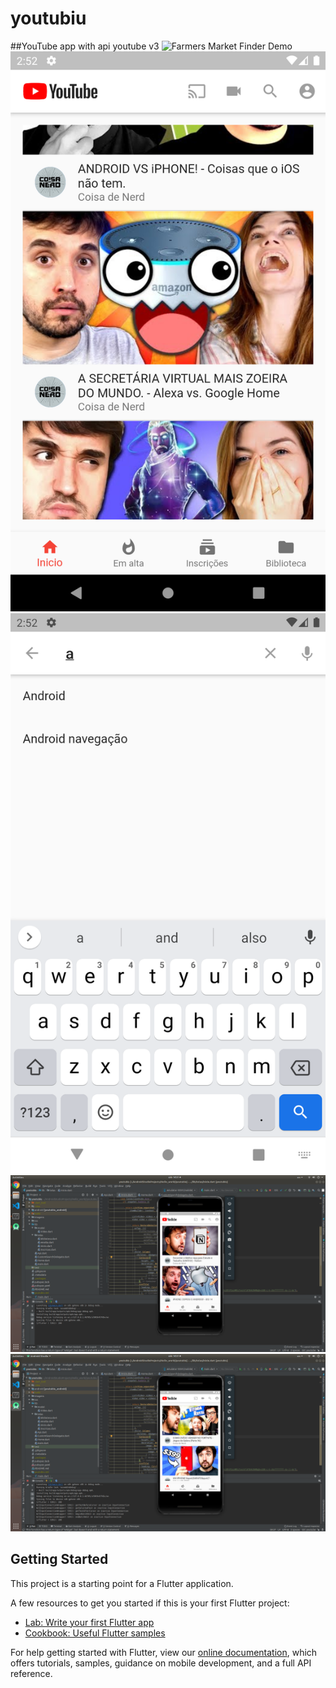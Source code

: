 # youtubiu
##YouTube app with api youtube v3
![Farmers Market Finder Demo](https://gifs.com/gif/youtube-vl4Mz5)
![alt text](https://github.com/YgorSansone/Flutter-apps/blob/master/youtubiu/Screenshot_1596909123.png?raw=true)
![alt text](https://github.com/YgorSansone/Flutter-apps/blob/master/youtubiu/Screenshot_1596909130.png?raw=true)
![alt text](https://github.com/YgorSansone/Flutter-apps/blob/master/youtubiu/Screenshot%20from%202020-08-08%2014-51-07.png?raw=true)
![alt text](https://github.com/YgorSansone/Flutter-apps/blob/master/youtubiu/Screenshot%20from%202020-08-08%2014-51-26.png?raw=true)

## Getting Started

This project is a starting point for a Flutter application.

A few resources to get you started if this is your first Flutter project:

- [Lab: Write your first Flutter app](https://flutter.dev/docs/get-started/codelab)
- [Cookbook: Useful Flutter samples](https://flutter.dev/docs/cookbook)

For help getting started with Flutter, view our
[online documentation](https://flutter.dev/docs), which offers tutorials,
samples, guidance on mobile development, and a full API reference.
